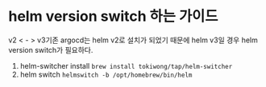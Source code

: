 # helm version switch 하는 가이드
v2 < - > v3기존 argocd는 helm v2로 설치가 되었기 때문에 helm v3일 경우 helm version switch가 필요하다.

1. helm-switcher install
`brew install tokiwong/tap/helm-switcher`
2. helm switch
  `helmswitch -b /opt/homebrew/bin/helm`